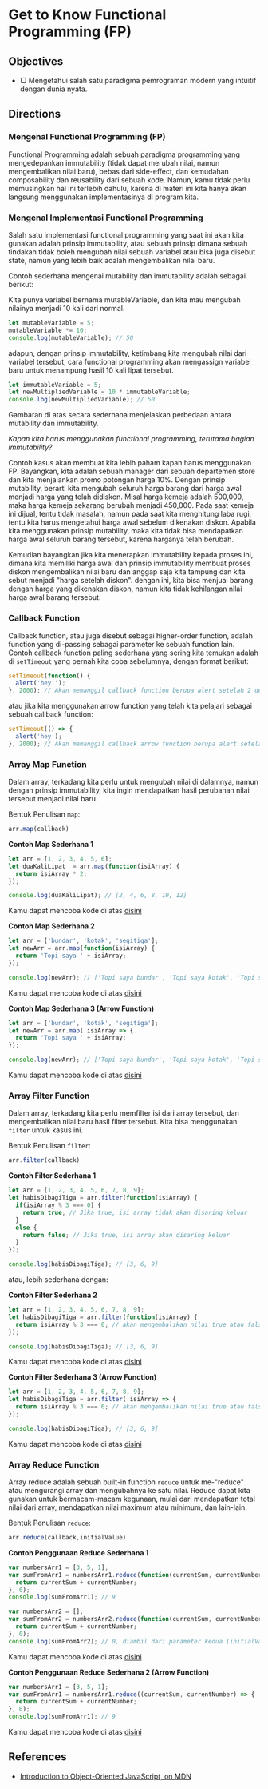 # Get to Know Functional Programming (FP)

## Objectives

- ▢ Mengetahui salah satu paradigma pemrograman modern yang intuitif dengan dunia nyata.

## Directions

### Mengenal Functional Programming (FP)

Functional Programming adalah sebuah paradigma programming yang mengedepankan immutability (tidak dapat merubah nilai, namun mengembalikan nilai baru), bebas dari side-effect, dan kemudahan composability dan reusability dari sebuah kode. Namun, kamu tidak perlu memusingkan hal ini terlebih dahulu, karena di materi ini kita hanya akan langsung menggunakan implementasinya di program kita.  

### Mengenal Implementasi Functional Programming

Salah satu implementasi functional programming yang saat ini akan kita gunakan adalah prinsip immutability, atau sebuah prinsip dimana sebuah tindakan tidak boleh mengubah nilai sebuah variabel atau bisa juga disebut state, namun yang lebih baik adalah mengembalikan nilai baru.

Contoh sederhana mengenai mutability dan immutability adalah sebagai berikut:

Kita punya variabel bernama mutableVariable, dan kita mau mengubah nilainya menjadi 10 kali dari normal.

```javascript
let mutableVariable = 5;
mutableVariable *= 10;
console.log(mutableVariable); // 50
```

adapun, dengan prinsip immutability, ketimbang kita mengubah nilai dari variabel tersebut, cara functional programming akan mengassign variabel baru untuk menampung hasil 10 kali lipat tersebut.

```javascript
let immutableVariable = 5;
let newMultipliedVariable = 10 * immutableVariable;
console.log(newMultipliedVariable); // 50
```

Gambaran di atas secara sederhana menjelaskan perbedaan antara mutability dan immutability.

*Kapan kita harus menggunakan functional programming, terutama bagian immutability?*

Contoh kasus akan membuat kita lebih paham kapan harus menggunakan FP. Bayangkan, kita adalah sebuah manager dari sebuah departemen store dan kita menjalankan promo potongan harga 10%. Dengan prinsip mutability, berarti kita mengubah seluruh harga barang dari harga awal menjadi harga yang telah didiskon. Misal harga kemeja adalah 500,000, maka harga kemeja sekarang berubah menjadi 450,000. Pada saat kemeja ini dijual, tentu tidak masalah, namun pada saat kita menghitung laba rugi, tentu kita harus mengetahui harga awal sebelum dikenakan diskon. Apabila kita menggunakan prinsip mutability, maka kita tidak bisa mendapatkan harga awal seluruh barang tersebut, karena harganya telah berubah.

Kemudian bayangkan jika kita menerapkan immutability kepada proses ini, dimana kita memiliki harga awal dan prinsip immutability membuat proses diskon mengembalikan nilai baru dan anggap saja kita tampung dan kita sebut menjadi "harga setelah diskon". dengan ini, kita bisa menjual barang dengan harga yang dikenakan diskon, namun kita tidak kehilangan nilai harga awal barang tersebut.

### Callback Function
Callback function, atau juga disebut sebagai higher-order function, adalah function yang di-passing sebagai parameter ke sebuah function lain. Contoh callback function paling sederhana yang sering kita temukan adalah di `setTimeout` yang pernah kita coba sebelumnya, dengan format berikut:

```javascript
setTimeout(function() {
  alert('hey!');
}, 2000); // Akan memanggil callback function berupa alert setelah 2 detik berlalu
```

atau jika kita menggunakan arrow function yang telah kita pelajari sebagai sebuah callback function:
```javascript
setTimeout(() => {
  alert('hey');
}, 2000); // Akan memanggil callback arrow function berupa alert setelah 2 detik berlalu
```

### Array Map Function
Dalam array, terkadang kita perlu untuk mengubah nilai di dalamnya, namun dengan prinsip immutability, kita ingin mendapatkan hasil perubahan nilai tersebut menjadi nilai baru.

Bentuk Penulisan `map`:
```javascript
arr.map(callback)
```

**Contoh Map Sederhana 1**

```javascript
let arr = [1, 2, 3, 4, 5, 6];
let duaKaliLipat  = arr.map(function(isiArray) {
  return isiArray * 2;
});

console.log(duaKaliLipat); // [2, 4, 6, 8, 10, 12]
```
Kamu dapat mencoba kode di atas [disini](http://jsbin.com/mowepu/edit?js,console)

**Contoh Map Sederhana 2**

```javascript
let arr = ['bundar', 'kotak', 'segitiga'];
let newArr = arr.map(function(isiArray) {
  return 'Topi saya ' + isiArray;
});

console.log(newArr); // ['Topi saya bundar', 'Topi saya kotak', 'Topi saya segitiga']
```
Kamu dapat mencoba kode di atas [disini](http://jsbin.com/fehotaf/edit?js,console)

**Contoh Map Sederhana 3 (Arrow Function)**
```javascript
let arr = ['bundar', 'kotak', 'segitiga'];
let newArr = arr.map( isiArray => {
  return 'Topi saya ' + isiArray;
});

console.log(newArr); // ['Topi saya bundar', 'Topi saya kotak', 'Topi saya segitiga']
```
Kamu dapat mencoba kode di atas [disini](http://jsbin.com/zacayu/edit?js,console)

### Array Filter Function
Dalam array, terkadang kita perlu memfilter isi dari array tersebut, dan mengembalikan nilai baru hasil filter tersebut. Kita bisa menggunakan `filter` untuk kasus ini.

Bentuk Penulisan `filter`:
```javascript
arr.filter(callback)
```

**Contoh Filter Sederhana 1**

```javascript
let arr = [1, 2, 3, 4, 5, 6, 7, 8, 9];
let habisDibagiTiga = arr.filter(function(isiArray) {
  if(isiArray % 3 === 0) {
    return true; // Jika true, isi array tidak akan disaring keluar
  }
  else {
    return false; // Jika true, isi array akan disaring keluar
  }
});

console.log(habisDibagiTiga); // [3, 6, 9]
```

atau, lebih sederhana dengan:

**Contoh Filter Sederhana 2**
```javascript
let arr = [1, 2, 3, 4, 5, 6, 7, 8, 9];
let habisDibagiTiga = arr.filter(function(isiArray) {
  return isiArray % 3 === 0; // akan mengembalikan nilai true atau false
});

console.log(habisDibagiTiga); // [3, 6, 9]
```
Kamu dapat mencoba kode di atas [disini](http://jsbin.com/daqofa/edit?js,console)

**Contoh Filter Sederhana 3 (Arrow Function)**
```javascript
let arr = [1, 2, 3, 4, 5, 6, 7, 8, 9];
let habisDibagiTiga = arr.filter( isiArray => {
  return isiArray % 3 === 0; // akan mengembalikan nilai true atau false
});

console.log(habisDibagiTiga); // [3, 6, 9]
```
Kamu dapat mencoba kode di atas [disini](http://jsbin.com/yehipaq/edit?js,console)

### Array Reduce Function
Array reduce adalah sebuah built-in function `reduce` untuk me-"reduce" atau mengurangi array dan mengubahnya ke satu nilai. Reduce dapat kita gunakan untuk bermacam-macam kegunaan, mulai dari mendapatkan total nilai dari array, mendapatkan nilai maximum atau minimum, dan lain-lain.

Bentuk Penulisan `reduce`:
```javascript
arr.reduce(callback,initialValue)
```

**Contoh Penggunaan Reduce Sederhana 1**
```javascript
var numbersArr1 = [3, 5, 1];
var sumFromArr1 = numbersArr1.reduce(function(currentSum, currentNumber) {
  return currentSum + currentNumber;
}, 0);
console.log(sumFromArr1); // 9

var numbersArr2 = [];
var sumFromArr2 = numbersArr2.reduce(function(currentSum, currentNumber) {
  return currentSum + currentNumber;
}, 0);
console.log(sumFromArr2); // 0, diambil dari parameter kedua (initialValue yang tidak ditambah)
```
Kamu dapat mencoba kode di atas [disini](http://jsbin.com/faxoxis/edit?js,console)

**Contoh Penggunaan Reduce Sederhana 2 (Arrow Function)**
```javascript
var numbersArr1 = [3, 5, 1];
var sumFromArr1 = numbersArr1.reduce((currentSum, currentNumber) => {
  return currentSum + currentNumber;
}, 0);
console.log(sumFromArr1); // 9
```
Kamu dapat mencoba kode di atas [disini](http://jsbin.com/saxigum/edit?js,console)


## References

- [Introduction to Object-Oriented JavaScript, on MDN](https://developer.mozilla.org/en-US/docs/Web/JavaScript/Introduction_to_Object-Oriented_JavaScript)
